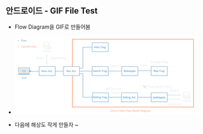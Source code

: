 ## 안드로이드 - GIF File Test

 - Flow Diagram을 GIF로 만들어봄

 - ![Alt text](./img/gif_200714.gif)

 - 다음에 해상도 작게 만들자 ~